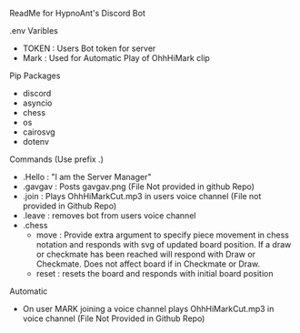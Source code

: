ReadMe for HypnoAnt's Discord Bot

.env Varibles
- TOKEN : Users Bot token for server
- Mark : Used for Automatic Play of OhhHiMark clip

Pip Packages
- discord
- asyncio
- chess
- os
- cairosvg
- dotenv

Commands (Use prefix .)
- .Hello : "I am the Server Manager"
- .gavgav : Posts gavgav.png (File Not provided in github Repo)
- .join : Plays OhhHiMarkCut.mp3 in users voice channel (File not provided in Github Repo)
- .leave : removes bot from users voice channel
- .chess 
    - move : Provide extra argument to specify piece movement in chess notation and responds with svg of updated board position. If a draw or checkmate has been reached will respond with Draw or Checkmate. Does not affect board if in Checkmate or Draw.
    - reset : resets the board and responds with initial board position


Automatic
- On user MARK joining a voice channel plays OhhHiMarkCut.mp3 in voice channel (File Not Provided in Github Repo)